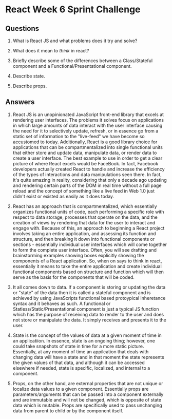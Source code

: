 # React Week 6 Sprint Challenge

## Questions

1. What is React JS and what problems does it try and solve?

2. What does it mean to _think_ in react?

3. Briefly describe some of the differences between a Class/Stateful component and a Functional/Presentational component.

4. Describe state.

5. Describe props.

## Answers

1. React JS is an unopinionated JavaScript front-end library that excels at rendering user interfaces.  The problems it solves focus on applications in which large amounts of data interact with the user interface causing the need for it to selectively update, refresh, or in essence go from a static set of information to the "live-feed" we have become so accustomed to today.  Additionally, React is a good library choice for applications that can be compartmentalized into single functional units that either store and update data, manipulate data, or render data to create a user interface.  The best example to use in order to get a clear picture of where React excels would be FaceBook.  In fact, Facebook developers actually created React to handle and increase the efficiency of the types of interactions and data manipulations seen there.  In fact, it's quite amazing in reality, considering that only a decade ago updating and rendering certain parts of the DOM in real time without a full page reload and the concept of something like a live feed in Web 1.0 just didn't exist or existed as easily as it does today.

2. React has an approach that is compartmentalized, which essentially organizes functional units of code, each performing a specific role with respect to data storage, processes that operate on the data, and the creation of views by rendering that data for the user to interact and engage with.  Because of this, an approach to beginning a React project involves taking an entire application, and assessing its function and structure, and then breaking it down into functional components or sections - essentially individual user interfaces which will come together to form the complete user interface.  Often, you will see drafting and brainstorming examples showing boxes explicitly showing the components of a React application.  So, when on says to think in react, essentially it means to take the entire application and create individual functional components based on structure and function which will then serve as the basis for the components that will be coded.

3. It all comes down to data.  If a component is storing or updating the data or "state" of the data then it is called a stateful component and is achieved by using JavaScripts functional based protoypical inheretance syntax and it behaves as such.  A functional or Statless/Static/Presentational component is just a typical JS function which has the purpose of receiving data to render to the user and does not store or manipulate the data.  It simply receives and presents it to the user.

4. State is the concept of the values of data at a given moment of time in an applicatiion.  In essence, state is an ongoing thing; however, one could take snapshots of state in time for a more static picture.  Essentially, at any moment of time an appilcation that deals with changing data will have a state and in that moment the state represents the given values of that data, and although it can be accessed elsewhere if needed, state is specific, localized, and internal to a component.

5. Props, on the other hand, are external properties that are not unique or localize data values to a given component.  Essentially props are parameters/arguments that can be passed into a component externally and are immutable and will not be changed, which is opposite of state data which is mutable.  Props are specifically used to pass unchanging data from parent to child or by the component itself.